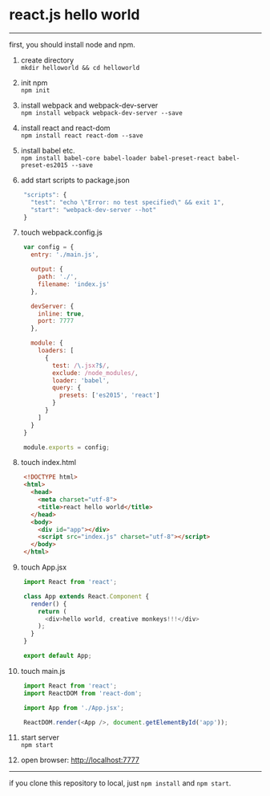 # react.js hello world
---
first, you should install node and npm.

1. create directory  
    `mkdir helloworld && cd helloworld`

2. init npm  
    `npm init`

3. install webpack and webpack-dev-server  
    `npm install webpack webpack-dev-server --save`

4. install react and react-dom  
    `npm install react react-dom --save`

5. install babel etc.  
    `npm install babel-core babel-loader babel-preset-react babel-preset-es2015 --save`

6. add start scripts to package.json
```javascript
    "scripts": {
      "test": "echo \"Error: no test specified\" && exit 1",
      "start": "webpack-dev-server --hot"
    }
```

7. touch webpack.config.js
```javascript
    var config = {
      entry: './main.js',

      output: {
        path: './',
        filename: 'index.js'
      },

      devServer: {
        inline: true,
        port: 7777
      },

      module: {
        loaders: [
          {
            test: /\.jsx?$/,
            exclude: /node_modules/,
            loader: 'babel',
            query: {
              presets: ['es2015', 'react']
            }
          }
        ]
      }
    }

    module.exports = config;
```

8. touch index.html
```html
    <!DOCTYPE html>
    <html>
      <head>
        <meta charset="utf-8">
        <title>react hello world</title>
      </head>
      <body>
        <div id="app"></div>
        <script src="index.js" charset="utf-8"></script>
      </body>
    </html>
```

9. touch App.jsx
```javascript
    import React from 'react';

    class App extends React.Component {
      render() {
        return (
          <div>hello world, creative monkeys!!!</div>
        );
      }
    }

    export default App;
```

10. touch main.js
```javascript
    import React from 'react';
    import ReactDOM from 'react-dom';

    import App from './App.jsx';

    ReactDOM.render(<App />, document.getElementById('app'));
```

11. start server  
    `npm start`

12. open browser: [http://localhost:7777](http://localhost:7777)

---
if you clone this repository to local, just `npm install` and `npm start`.
